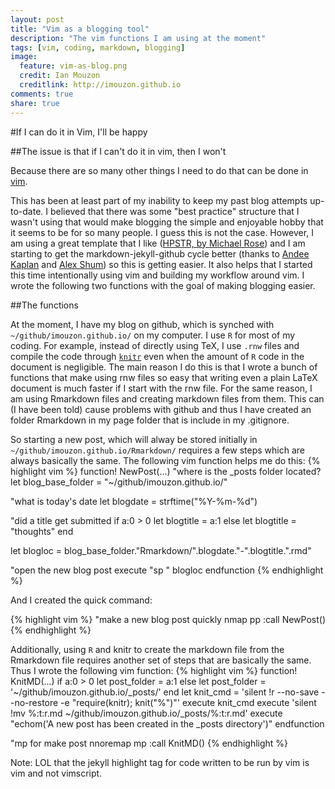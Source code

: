 ```yaml
---
layout: post
title: "Vim as a blogging tool"
description: "The vim functions I am using at the moment"
tags: [vim, coding, markdown, blogging]
image:
  feature: vim-as-blog.png
  credit: Ian Mouzon 
  creditlink: http://imouzon.github.io
comments: true
share: true
---
```


#If I can do it in Vim, I'll be happy

##The issue is that if I can't do it in vim, then I won't

Because there are so many other things I need to do that can be done in [vim](http://www.youtube.com/watch?v=p6K4iIMlouI).

This has been at least part of my inability to keep my past blog attempts up-to-date.
I believed that there was some "best practice" structure that I wasn't using
that would make blogging the simple and enjoyable hobby that it seems to be 
for so many people.
I guess this is not the case. 
However, I am using a great template that I like
([HPSTR, by Michael Rose](https://mademistakes.com/articles/hpstr-jekyll-theme/))
and I am starting to get the markdown-jekyll-github cycle better 
(thanks to [Andee Kaplan](http://www.andeekaplan.com) 
and 
[Alex Shum](http://www.alshum.com))
so this is getting easier.
It also helps that I started this time intentionally using vim and building my 
workflow around vim. I wrote the following two functions with the goal of making
blogging easier.

##The functions
 
At the moment, I have my blog on github, which is synched with
`~/github/imouzon.github.io/` on my computer.
I use `R` for most of my coding. 
For example, instead of directly using TeX, 
I use `.rnw` files and compile the code through [`knitr`](http://yihui.name/knitr) 
even when the amount of `R` code in the document is negligible.
The main reason I do this is that I wrote a bunch of functions that make
using rnw files so easy that writing even a plain LaTeX document 
is much faster if I start with the rnw file.
For the same reason, I am using Rmarkdown files and creating 
markdown files from them. This can (I have been told) cause problems
with github and thus I have created an folder Rmarkdown in my page folder that
is include in my .gitignore. 

So starting a new post, which will alway be stored initially 
in `~/github/imouzon.github.io/Rmarkdown/` requires
a few steps which are always basically the same.
The following vim function helps me do this:
{% highlight vim %}
function! NewPost(...)
   "where is the _posts folder located?
   let blog_base_folder = "~/github/imouzon.github.io/"

   "what is today's date
   let blogdate = strftime("%Y-%m-%d")

   "did a title get submitted
   if a:0 > 0
      let blogtitle = a:1
   else
      let blogtitle = "thoughts"
   end

   let blogloc = blog_base_folder."Rmarkdown/".blogdate."-".blogtitle.".rmd"

   "open the new blog post
   execute "sp " blogloc
endfunction
{% endhighlight %}

And I created the quick command: 

{% highlight vim %}
"make a new blog post quickly
nmap <Leader>pp :call NewPost()<CR>
{% endhighlight %}

Additionally, 
using `R` and knitr to create the markdown file from the Rmarkdown file
requires another set of steps that are basically the same.
Thus I wrote the following vim function:
{% highlight vim %}
   function! KnitMD(...)
      if a:0 > 0
         let post_folder = a:1
      else
         let post_folder = '~/github/imouzon.github.io/_posts/'
      end
      let knit_cmd = 'silent !r --no-save --no-restore -e "require(knitr); knit(\"%\")"'
      execute knit_cmd
      execute 'silent !mv %:t:r.md ~/github/imouzon.github.io/_posts/%:t:r.md'
      execute "echom(\'A new post has been created in the _posts directory\')"
   endfunction

   "mp for make post
   nnoremap <silent> <Leader>mp :call KnitMD()<CR>
{% endhighlight %}

Note: LOL that the jekyll highlight tag for code written to be run by vim is vim and not vimscript.

